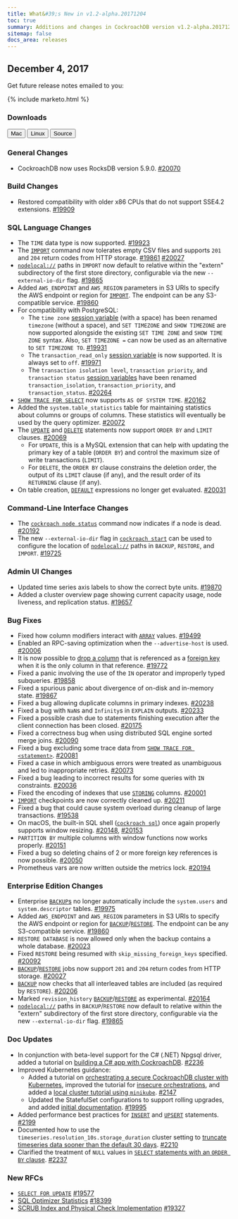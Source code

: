 ```yaml
---
title: What&#39;s New in v1.2-alpha.20171204
toc: true
summary: Additions and changes in CockroachDB version v1.2-alpha.20171204
sitemap: false
docs_area: releases 
---
```


## December 4, 2017

Get future release notes emailed to you:

{% include marketo.html %}

### Downloads

<div id="os-tabs" class="clearfix os-tabs_button-outline-primary">
    <a href="https://binaries.cockroachdb.com/cockroach-v1.2-alpha.20171204.darwin-10.9-amd64.tgz"><button id="mac" data-eventcategory="mac-binary-release-notes">Mac</button></a>
    <a href="https://binaries.cockroachdb.com/cockroach-v1.2-alpha.20171204.linux-amd64.tgz"><button id="linux" data-eventcategory="linux-binary-release-notes">Linux</button></a>
    <a href="https://binaries.cockroachdb.com/cockroach-v1.2-alpha.20171204.src.tgz"><button id="source" data-eventcategory="source-release-notes">Source</button></a>
</div>

### General Changes

- CockroachDB now uses RocksDB version 5.9.0. [#20070](https://github.com/cockroachdb/cockroach/pull/20070)

### Build Changes

- Restored compatibility with older x86 CPUs that do not support SSE4.2 extensions. [#19909](https://github.com/cockroachdb/cockroach/issues/19909)

### SQL Language Changes

- The `TIME` data type is now supported. [#19923](https://github.com/cockroachdb/cockroach/pull/19923)
- The [`IMPORT`](../v2.0/import.html) command now tolerates empty CSV files and supports `201` and `204` return codes from HTTP storage. [#19861](https://github.com/cockroachdb/cockroach/pull/19861) [#20027](https://github.com/cockroachdb/cockroach/pull/20027)
- [`nodelocal://`](../v2.0/import.html#import-file-urls) paths in `IMPORT` now default to relative within the "extern" subdirectory of the first store directory, configurable via the new `--external-io-dir` flag. [#19865](https://github.com/cockroachdb/cockroach/pull/19865)
- Added `AWS_ENDPOINT` and `AWS_REGION` parameters in S3 URIs to specify the AWS endpoint or region for [`IMPORT`](../v2.0/import.html). The endpoint can be any S3-compatible service. [#19860](https://github.com/cockroachdb/cockroach/pull/19860)
- For compatibility with PostgreSQL:
    - The `time zone` [session variable](../v2.0/set-vars.html) (with a space) has been renamed `timezone` (without a space), and `SET TIMEZONE` and `SHOW TIMEZONE` are now supported alongside the existing `SET TIME ZONE` and `SHOW TIME ZONE` syntax. Also, `SET TIMEZONE =` can now be used as an alternative to `SET TIMEZONE TO`. [#19931](https://github.com/cockroachdb/cockroach/pull/19931)
    - The `transaction_read_only` [session variable](../v2.0/set-vars.html) is now supported. It is always set to `off`. [#19971](https://github.com/cockroachdb/cockroach/pull/19971)
    - The `transaction isolation level`, `transaction priority`, and `transaction status` [session variables](../v2.0/set-vars.html) have been renamed `transaction_isolation`, `transaction_priority`, and `transaction_status`. [#20264](https://github.com/cockroachdb/cockroach/pull/20264)
- [`SHOW TRACE FOR SELECT`](../v2.0/show-trace.html) now supports `AS OF SYSTEM TIME`. [#20162](https://github.com/cockroachdb/cockroach/pull/20162)
- Added the `system.table_statistics` table for maintaining statistics about columns or groups of columns. These statistics will eventually be used by the query optimizer. [#20072](https://github.com/cockroachdb/cockroach/pull/20072)
- The [`UPDATE`](../v2.0/update.html) and [`DELETE`](../v2.0/delete.html) statements now support `ORDER BY` and `LIMIT` clauses. [#20069](https://github.com/cockroachdb/cockroach/pull/20069)
    - For `UPDATE`, this is a MySQL extension that can help with updating the primary key of a table (`ORDER BY`) and control the maximum size of write transactions (`LIMIT`).
    - For `DELETE`, the `ORDER BY` clause constrains the deletion order, the output of its `LIMIT` clause (if any), and the result order of its `RETURNING` clause (if any).
- On table creation, [`DEFAULT`](../v2.0/default-value.html) expressions no longer get evaluated. [#20031](https://github.com/cockroachdb/cockroach/pull/20031)

### Command-Line Interface Changes

- The [`cockroach node status`](../v2.0/view-node-details.html) command now indicates if a node is dead. [#20192](https://github.com/cockroachdb/cockroach/pull/20192)
- The new `--external-io-dir` flag in [`cockroach start`](../v2.0/start-a-node.html) can be used to configure the location of [`nodelocal://`](../v2.0/import.html#import-file-urls) paths in `BACKUP`, `RESTORE`, and `IMPORT`. [#19725](https://github.com/cockroachdb/cockroach/pull/19725)

### Admin UI Changes

- Updated time series axis labels to show the correct byte units. [#19870](https://github.com/cockroachdb/cockroach/pull/19870)
- Added a cluster overview page showing current capacity usage, node liveness, and replication status. [#19657](https://github.com/cockroachdb/cockroach/pull/19657)

### Bug Fixes

- Fixed how column modifiers interact with [`ARRAY`](../v2.0/array.html) values. [#19499](https://github.com/cockroachdb/cockroach/pull/19499)
- Enabled an RPC-saving optimization when the `--advertise-host` is used. [#20006](https://github.com/cockroachdb/cockroach/pull/20006)
- It is now possible to [drop a column](../v2.0/drop-column.html) that is referenced as a [foreign key](../v2.0/foreign-key.html) when it is the only column in that reference. [#19772](https://github.com/cockroachdb/cockroach/pull/19772)
- Fixed a panic involving the use of the `IN` operator and improperly typed subqueries. [#19858](https://github.com/cockroachdb/cockroach/pull/19858)
- Fixed a spurious panic about divergence of on-disk and in-memory state. [#19867](https://github.com/cockroachdb/cockroach/pull/19867)
- Fixed a bug allowing duplicate columns in primary indexes. [#20238](https://github.com/cockroachdb/cockroach/pull/20238)
- Fixed a bug with `NaN`s and `Infinity`s in `EXPLAIN` outputs. [#20233](https://github.com/cockroachdb/cockroach/pull/20233)
- Fixed a possible crash due to statements finishing execution after the client connection has been closed. [#20175](https://github.com/cockroachdb/cockroach/pull/20175)
- Fixed a correctness bug when using distributed SQL engine sorted merge joins. [#20090](https://github.com/cockroachdb/cockroach/pull/20090)
- Fixed a bug excluding some trace data from [`SHOW TRACE FOR <statement>`](../v2.0/show-trace.html). [#20081](https://github.com/cockroachdb/cockroach/pull/20081)
- Fixed a case in which ambiguous errors were treated as unambiguous and led to inappropriate retries. [#20073](https://github.com/cockroachdb/cockroach/pull/20073)
- Fixed a bug leading to incorrect results for some queries with `IN` constraints. [#20036](https://github.com/cockroachdb/cockroach/pull/20036)
- Fixed the encoding of indexes that use [`STORING`](../v2.0/create-index.html#store-columns) columns. [#20001](https://github.com/cockroachdb/cockroach/pull/20001)
- [`IMPORT`](../v2.0/import.html) checkpoints are now correctly cleaned up. [#20211](https://github.com/cockroachdb/cockroach/pull/20211)
- Fixed a bug that could cause system overload during cleanup of large transactions. [#19538](https://github.com/cockroachdb/cockroach/pull/19538)
- On macOS, the built-in SQL shell ([`cockroach sql`](../v2.0/use-the-built-in-sql-client.html)) once again properly supports window resizing. [#20148](https://github.com/cockroachdb/cockroach/pull/20148), [#20153](https://github.com/cockroachdb/cockroach/pull/20153)
- `PARTITION BY` multiple columns with window functions now works properly. [#20151](https://github.com/cockroachdb/cockroach/pull/20151)
- Fixed a bug so deleting chains of 2 or more foreign key references is now possible. [#20050](https://github.com/cockroachdb/cockroach/pull/20050)
- Prometheus vars are now written outside the metrics lock. [#20194](https://github.com/cockroachdb/cockroach/pull/20194)

### Enterprise Edition Changes

- Enterprise [`BACKUP`s](../v2.0/backup.html) no longer automatically include the `system.users` and `system.descriptor` tables. [#19975](https://github.com/cockroachdb/cockroach/pull/19975)
- Added `AWS_ENDPOINT` and `AWS_REGION` parameters in S3 URIs to specify the AWS endpoint or region for [`BACKUP`](../v2.0/backup.html)/[`RESTORE`](../v2.0/restore.html). The endpoint can be any S3-compatible service. [#19860](https://github.com/cockroachdb/cockroach/pull/19860)
- `RESTORE DATABASE` is now allowed only when the backup contains a whole database. [#20023](https://github.com/cockroachdb/cockroach/pull/20023)
- Fixed `RESTORE` being resumed with `skip_missing_foreign_keys` specified. [#20092](https://github.com/cockroachdb/cockroach/pull/20092)
- [`BACKUP`](../v2.0/backup.html)/[`RESTORE`](../v2.0/restore.html) jobs now support `201` and `204` return codes from HTTP storage. [#20027](https://github.com/cockroachdb/cockroach/pull/20027)
- [`BACKUP`](../v2.0/backup.html) now checks that all interleaved tables are included (as required by `RESTORE`). [#20206](https://github.com/cockroachdb/cockroach/pull/20206)
- Marked `revision_history` [`BACKUP`](../v2.0/backup.html)/[`RESTORE`](../v2.0/restore.html) as experimental. [#20164](https://github.com/cockroachdb/cockroach/pull/20164)
- [`nodelocal://`](../v2.0/import.html#import-file-urls) paths in `BACKUP`/`RESTORE` now default to relative within the "extern" subdirectory of the first store directory, configurable via the new `--external-io-dir` flag. [#19865](https://github.com/cockroachdb/cockroach/pull/19865)

### Doc Updates

- In conjunction with beta-level support for the C# (.NET) Npgsql driver, added a tutorial on [building a C# app with CockroachDB](../v2.0/build-a-csharp-app-with-cockroachdb.html). [#2236](https://github.com/cockroachdb/docs/pull/2236)
- Improved Kubernetes guidance:
    - Added a tutorial on [orchestrating a secure CockroachDB cluster with Kubernetes](../v2.0/orchestrate-cockroachdb-with-kubernetes.html), improved the tutorial for [insecure orchestrations](../v2.0/orchestrate-cockroachdb-with-kubernetes-insecure.html), and added a [local cluster tutorial using `minikube`](../v2.0/orchestrate-a-local-cluster-with-kubernetes-insecure.html). [#2147](https://github.com/cockroachdb/docs/pull/2147)
    - Updated the StatefulSet configurations to support rolling upgrades, and added [initial documentation](https://github.com/cockroachdb/cockroach/tree/master/cloud/kubernetes#doing-a-rolling-upgrade-to-a-different-cockroachdb-version). [#19995](https://github.com/cockroachdb/cockroach/pull/19995)
- Added performance best practices for [`INSERT`](../v2.0/insert.html#performance-best-practices) and [`UPSERT`](../v2.0/upsert.html#considerations) statements. [#2199](https://github.com/cockroachdb/docs/pull/2199)
- Documented how to use the `timeseries.resolution_10s.storage_duration` cluster setting to [truncate timeseries data sooner than the default 30 days](../v2.0/operational-faqs.html#why-is-disk-usage-increasing-despite-lack-of-writes). [#2210](https://github.com/cockroachdb/docs/pull/2210)
- Clarified the treatment of `NULL` values in [`SELECT` statements with an `ORDER BY` clause](../v2.0/select-clause.html#sorting-and-limiting-query-results). [#2237](https://github.com/cockroachdb/docs/pull/2237)

### New RFCs

- [`SELECT FOR UPDATE`](https://github.com/cockroachdb/cockroach/blob/master/docs/RFCS/20171024_select_for_update.md) [#19577](https://github.com/cockroachdb/cockroach/pull/19577)
- [SQL Optimizer Statistics](https://github.com/cockroachdb/cockroach/blob/master/docs/RFCS/20170908_sql_optimizer_statistics.md) [#18399](https://github.com/cockroachdb/cockroach/pull/18399)
- [SCRUB Index and Physical Check Implementation](https://github.com/cockroachdb/cockroach/blob/master/docs/RFCS/20171120_scrub_index_and_physical_implementation.md) [#19327](https://github.com/cockroachdb/cockroach/pull/19327)
